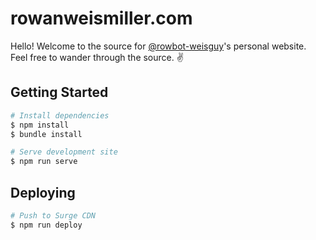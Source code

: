 # rowanweismiller.com

Hello! Welcome to the source for [@rowbot-weisguy](https://github.com/rowbot-weisguy)'s
personal website. Feel free to wander through the source. ✌

## Getting Started

```sh
# Install dependencies
$ npm install
$ bundle install

# Serve development site
$ npm run serve
```

## Deploying

```sh
# Push to Surge CDN
$ npm run deploy
```
